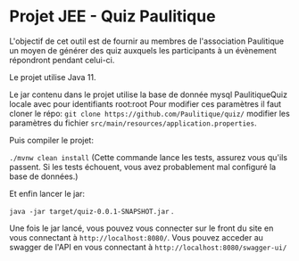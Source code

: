 # Projet JEE - Quiz Paulitique

L'objectif de cet outil est de fournir au membres de l'association Paulitique
un moyen de générer des quiz auxquels les participants à un évènement répondront
pendant celui-ci.

Le projet utilise Java 11.

Le jar contenu dans le projet utilise la base de donnée mysql PaulitiqueQuiz locale avec pour identifiants root:root
Pour modifier ces paramètres il faut cloner le répo: `git clone https://github.com/Paulitique/quiz/` modifier les paramètres du fichier `src/main/resources/application.properties`.

Puis compiler le projet:

`./mvnw clean install` (Cette commande lance les tests, assurez vous qu'ils passent. Si les tests échouent, vous avez probablement mal configuré la base de données.)

Et enfin lancer le jar:

`java -jar target/quiz-0.0.1-SNAPSHOT.jar`
.


Une fois le jar lancé, vous pouvez vous connecter sur le front du site en vous connectant à `http://localhost:8080/`.
Vous pouvez acceder au swagger de l'API en vous connectant à `http://localhost:8080/swagger-ui/`
